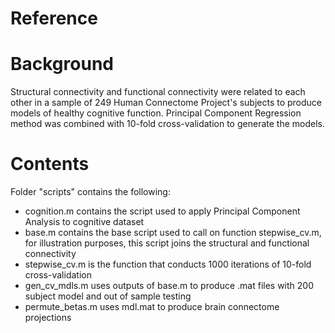# Reference

# Background
Structural connectivity and functional connectivity were related to each other in a sample of 249 Human Connectome Project's subjects to produce models of healthy cognitive function. Principal Component Regression method was combined with 10-fold cross-validation to generate the models. 

# Contents
Folder "scripts" contains the following:
- cognition.m contains the script used to apply Principal Component Analysis to cognitive dataset
- base.m contains the base script used to call on function stepwise_cv.m, for illustration purposes, this script joins the structural and functional connectivity
- stepwise_cv.m is the function that conducts 1000 iterations of 10-fold cross-validation
- gen_cv_mdls.m uses outputs of base.m to produce .mat files with 200 subject model and out of sample testing
- permute_betas.m uses mdl.mat to produce brain connectome projections

